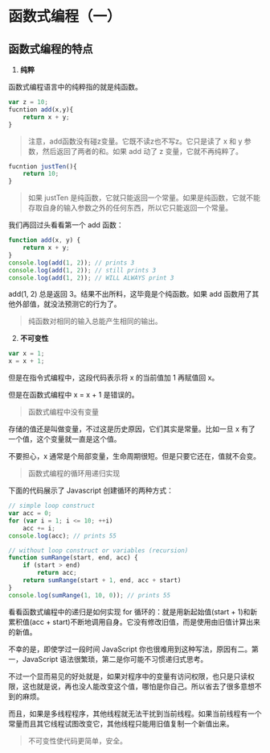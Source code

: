 # 函数式编程（一）

## 函数式编程的特点

1. **纯粹**

函数式编程语言中的纯粹指的就是纯函数。

```javascript
var z = 10;
fucntion add(x,y){
    return x + y;
}
```

> 注意，add函数没有碰z变量。它既不读z也不写z。它只是读了 x 和 y 参数，然后返回了两者的和。如果 add 动了 z 变量，它就不再纯粹了。

```javascript
fucntion justTen(){
    return 10;
}
```

> 如果 justTen 是纯函数，它就只能返回一个常量。如果是纯函数，它就不能存取自身的输入参数之外的任何东西，所以它只能返回一个常量。

我们再回过头看看第一个 add 函数：

```javascript
function add(x, y) {
    return x + y;
}
console.log(add(1, 2)); // prints 3
console.log(add(1, 2)); // still prints 3
console.log(add(1, 2)); // WILL ALWAYS print 3
```

add(1, 2) 总是返回 3。结果不出所料，这毕竟是个纯函数。如果 add 函数用了其他外部值，就没法预测它的行为了。

> 纯函数对相同的输入总能产生相同的输出。

2. **不可变性**

```javascript
var x = 1;
x = x + 1;
```

但是在指令式编程中，这段代码表示将 x 的当前值加 1 再赋值回 x。

但是在函数式编程中 x = x + 1 是错误的。

> 函数式编程中没有变量

存储的值还是叫做变量，不过这是历史原因，它们其实是常量。比如一旦 x 有了一个值，这个变量就一直是这个值。

不要担心，x 通常是个局部变量，生命周期很短。但是只要它还在，值就不会变。

> 函数式编程的循环用递归实现

下面的代码展示了 Javascript 创建循环的两种方式：

```javascript
// simple loop construct
var acc = 0;
for (var i = 1; i <= 10; ++i)
    acc += i;
console.log(acc); // prints 55

// without loop construct or variables (recursion)
function sumRange(start, end, acc) {
    if (start > end)
        return acc;
    return sumRange(start + 1, end, acc + start)
}
console.log(sumRange(1, 10, 0)); // prints 55
```

看看函数式编程中的递归是如何实现 for 循环的：就是用新起始值(start + 1)和新累积值(acc + start)不断地调用自身。它没有修改旧值，而是使用由旧值计算出来的新值。

不幸的是，即使学过一段时间 JavaScript 你也很难用到这种写法，原因有二。第一，JavaScript 语法很繁琐，第二是你可能不习惯递归式思考。

不过一个显而易见的好处就是，如果对程序中的变量有访问权限，也只是只读权限，这也就是说，再也没人能改变这个值，哪怕是你自己。所以省去了很多意想不到的麻烦。

而且，如果是多线程程序，其他线程就无法干扰到当前线程。如果当前线程有一个常量而且其它线程试图改变它，其他线程只能用旧值复制一个新值出来。

> 不可变性使代码更简单，安全。